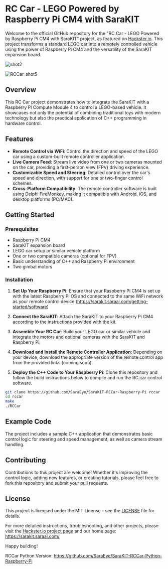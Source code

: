 # RC Car - LEGO Powered by Raspberry Pi CM4 with SaraKIT

Welcome to the official GitHub repository for the "RC Car - LEGO Powered by Raspberry Pi CM4 with SaraKIT" project, as featured on [Hackster.io](https://www.hackster.io/sarakit/rc-car-lego-powered-by-raspberry-pi-cm4-with-sarakit-dfc9ac). This project transforms a standard LEGO car into a remotely controlled vehicle using the power of Raspberry Pi CM4 and the versatility of the SaraKIT expansion board.

![shot2](https://github.com/SaraEye/SaraKIT-RCCar-Raspberry-Pi/assets/35704910/4dfd76ce-c000-4830-b9ab-237eaca09b63)

![RCCar_shot5](https://github.com/SaraEye/SaraKIT-RCCar-Raspberry-Pi/assets/35704910/dc234c7c-eb11-41fd-9563-134011135746)

## Overview

This RC Car project demonstrates how to integrate the SaraKIT with a Raspberry Pi Compute Module 4 to control a LEGO-based vehicle. It showcases not only the potential of combining traditional toys with modern technology but also the practical application of C++ programming in hardware control.

## Features

- **Remote Control via WiFi**: Control the direction and speed of the LEGO car using a custom-built remote controller application.
- **Live Camera Feed**: Stream live video from one or two cameras mounted on the car, providing a first-person view (FPV) driving experience.
- **Customizable Speed and Steering**: Detailed control over the car's speed and direction, with support for one or two-finger control schemes.
- **Cross-Platform Compatibility**: The remote controller software is built using Delphi FireMonkey, making it compatible with Android, iOS, and desktop platforms (PC/MAC).

## Getting Started

### Prerequisites

- Raspberry Pi CM4
- SaraKIT expansion board
- LEGO car setup or similar vehicle platform
- One or two compatible cameras (optional for FPV)
- Basic understanding of C++ and Raspberry Pi environment
- Two gimbal motors

### Installation

1. **Set Up Your Raspberry Pi**: Ensure that your Raspberry Pi CM4 is set up with the latest Raspberry Pi OS and connected to the same WiFi network as your remote control device (https://sarakit.saraai.com/getting-started/software)

2. **Connect the SaraKIT**: Attach the SaraKIT to your Raspberry Pi CM4 according to the instructions provided with the kit.

3. **Assemble Your RC Car**: Build your LEGO car or similar vehicle and integrate the motors and optional cameras with the SaraKIT and Raspberry Pi.

4. **Download and Install the Remote Controller Application**: Depending on your device, download the appropriate version of the remote control app from the provided links (coming soon).

5. **Deploy the C++ Code to Your Raspberry Pi**: Clone this repository and follow the build instructions below to compile and run the RC car control software.

```bash
git clone https://github.com/SaraEye/SaraKIT-RCCar-Raspberry-Pi rccar
cd rccar
make
./RCCar
```

## Example Code

The project includes a sample C++ application that demonstrates basic control logic for steering and speed management, as well as camera stream handling. 

## Contributing

Contributions to this project are welcome! Whether it's improving the control logic, adding new features, or creating tutorials, please feel free to fork this repository and submit your pull requests.

## License

This project is licensed under the MIT License - see the [LICENSE](LICENSE.md) file for details.

For more detailed instructions, troubleshooting, and other projects, please visit the [Hackster.io project page](https://www.hackster.io/sarakit/rc-car-lego-powered-by-raspberry-pi-cm4-with-sarakit-dfc9ac) and our home page: https://sarakit.saraai.com/

Happy building!


RCCar Python Version: https://github.com/SaraEye/SaraKIT-RCCar-Python-Raspberry-Pi

